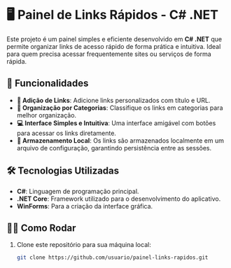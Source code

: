 # 🖥️ Painel de Links Rápidos - C# .NET

Este projeto é um painel simples e eficiente desenvolvido em **C# .NET** que permite organizar links de acesso rápido de forma prática e intuitiva. Ideal para quem precisa acessar frequentemente sites ou serviços de forma rápida.

## 🚀 Funcionalidades

- **🔗 Adição de Links**: Adicione links personalizados com título e URL.
- **📂 Organização por Categorias**: Classifique os links em categorias para melhor organização.
- **💻 Interface Simples e Intuitiva**: Uma interface amigável com botões para acessar os links diretamente.
- **💾 Armazenamento Local**: Os links são armazenados localmente em um arquivo de configuração, garantindo persistência entre as sessões.

## 🛠️ Tecnologias Utilizadas

- **C#**: Linguagem de programação principal.
- **.NET Core**: Framework utilizado para o desenvolvimento do aplicativo.
- **WinForms**: Para a criação da interface gráfica.

## 🏃‍♂️ Como Rodar

1. Clone este repositório para sua máquina local:

   ```bash
   git clone https://github.com/usuario/painel-links-rapidos.git
